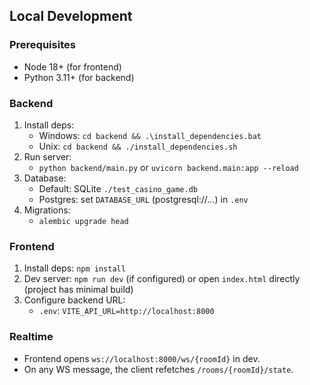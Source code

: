 ## Local Development

### Prerequisites
- Node 18+ (for frontend)
- Python 3.11+ (for backend)

### Backend
1) Install deps:
   - Windows: `cd backend && .\install_dependencies.bat`
   - Unix: `cd backend && ./install_dependencies.sh`
2) Run server:
   - `python backend/main.py` or `uvicorn backend.main:app --reload`
3) Database:
   - Default: SQLite `./test_casino_game.db`
   - Postgres: set `DATABASE_URL` (postgresql://...) in `.env`
4) Migrations:
   - `alembic upgrade head`

### Frontend
1) Install deps: `npm install`
2) Dev server: `npm run dev` (if configured) or open `index.html` directly (project has minimal build)
3) Configure backend URL:
   - `.env`: `VITE_API_URL=http://localhost:8000`

### Realtime
- Frontend opens `ws://localhost:8000/ws/{roomId}` in dev.
- On any WS message, the client refetches `/rooms/{roomId}/state`.


